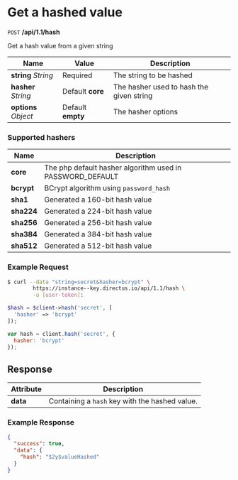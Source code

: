 # Get a hashed value

<span class="request">`POST` **/api/1.1/hash**</span>

<span class="description">Get a hash value from a given string</span>

<span class="arguments">Name</span> | Value | Description
------------------ | ----- | -----------
**string** _String_  |  <span class="required">Required</span>  |  The string to be hashed
**hasher** _String_  |  <span class="default">Default **core**</span>  |  The hasher used to hash the given string
**options** _Object_  |  <span class="default">Default **empty**</span>  |  The hasher options

### Supported hashers

<span class="arguments">Name</span> | Description
------------------ | -----------
**core**           | The php default hasher algorithm used in PASSWORD_DEFAULT
**bcrypt**         | BCrypt algorithm using `password_hash`
**sha1**           | Generated a 160-bit hash value
**sha224**         | Generated a 224-bit hash value
**sha256**         | Generated a 256-bit hash value
**sha384**         | Generated a 384-bit hash value
**sha512**         | Generated a 512-bit hash value

### Example Request

```bash
$ curl --data "string=secret&hasher=bcrypt" \
        https://instance--key.directus.io/api/1.1/hash \
        -u [user-token]:
```

```php
$hash = $client->hash('secret', [
  'hasher' => 'bcrypt'
]);
```

```javascript
var hash = client.hash('secret', {
  hasher: 'bcrypt'
});
```

## Response

<span class="attributes">Attribute</span> | Description
------|------------
<span class="custom">**data**</span> | Containing a `hash` key with the hashed value.

### Example Response

```json
{
  "success": true,
  "data": {
    "hash": "$2y$valueHashed"
  }
}
```
